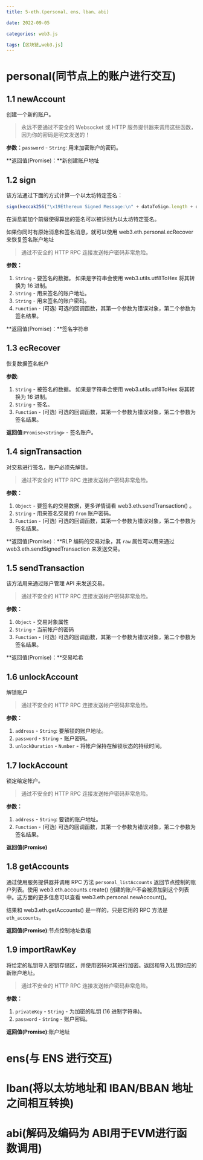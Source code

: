 ```yaml
---
title: 5-eth.(personal、ens、lban、abi)

date: 2022-09-05	

categories: web3.js	

tags: [区块链,web3.js]
---	
```


# personal(同节点上的账户进行交互)

## 1.1 newAccount

创建一个新的账户。

> 永远不要通过不安全的 Websocket 或 HTTP 服务提供器来调用这些函数，因为你的密码是明文发送的！

**参数：**`password` - `String`: 用来加密账户的密码。

**返回值(Promise<string>)：**新创建账户地址

## 1.2 sign

该方法通过下面的方式计算一个以太坊特定签名：

```js
sign(keccak256("\x19Ethereum Signed Message:\n" + dataToSign.length + dataToSign)))
```

在消息前加个前缀使得算出的签名可以被识别为以太坊特定签名。

如果你同时有原始消息和签名消息，就可以使用 web3.eth.personal.ecRecover 来恢复签名账户地址

> 通过不安全的 HTTP RPC 连接发送帐户密码非常危险。

**参数：**

1. `String` - 要签名的数据。 如果是字符串会使用 web3.utils.utf8ToHex 将其转换为 16 进制。
2. `String` - 用来签名的账户地址。
3. `String` - 用来签名的账户密码。
4. `Function` - (可选) 可选的回调函数，其第一个参数为错误对象，第二个参数为签名结果。

**返回值(Promise<string>)：**签名字符串

## 1.3 ecRecover

恢复数据签名帐户

**参数:**

1. `String` - 被签名的数据。 如果是字符串会使用 web3.utils.utf8ToHex 将其转换为 16 进制。
2. `String` - 签名。
3. `Function` - (可选) 可选的回调函数，其第一个参数为错误对象，第二个参数为签名结果。

**返回值:**`Promise<string>` - 签名账户。

## 1.4 signTransaction

对交易进行签名，账户必须先解锁。

> 通过不安全的 HTTP RPC 连接发送帐户密码非常危险。

**参数：**

1. `Object` - 要签名的交易数据，更多详情请看 web3.eth.sendTransaction() 。
2. `String` - 用来签名交易的 `from` 账户密码。
3. `Function` - (可选) 可选的回调函数，其第一个参数为错误对象，第二个参数为签名结果。

**返回值(Promise<Object>)：**RLP 编码的交易对象，其 `raw` 属性可以用来通过 web3.eth.sendSignedTransaction 来发送交易。

## 1.5 sendTransaction

该方法用来通过账户管理 API 来发送交易。

> 通过不安全的 HTTP RPC 连接发送帐户密码非常危险。

**参数：**

1. `Object` - 交易对象属性
2. `String` - 当前帐户的密码
3. `Function` - (可选) 可选的回调函数，其第一个参数为错误对象，第二个参数为签名结果。

**返回值(Promise<string>)：**交易哈希

## 1.6 unlockAccount

解锁账户

> 通过不安全的 HTTP RPC 连接发送帐户密码非常危险。

**参数：**

1. `address` - `String`: 要解锁的账户地址。
2. `password` - `String` - 账户密码。
3. `unlockDuration` - `Number` - 将帐户保持在解锁状态的持续时间。

## 1.7 lockAccount

锁定给定帐户。

> 通过不安全的 HTTP RPC 连接发送帐户密码非常危险。

**参数：**

1. `address` - `String`: 要锁的账户地址。
2. `Function` - (可选) 可选的回调函数，其第一个参数为错误对象，第二个参数为签名结果。

**返回值(Promise<boolean>)**

## 1.8 getAccounts

通过使用服务提供器并调用 RPC 方法 `personal_listAccounts` 返回节点控制的账户列表。使用 web3.eth.accounts.create() 创建的账户不会被添加到这个列表中。这方面的更多信息可以查看 web3.eth.personal.newAccount()。

结果和 web3.eth.getAccounts() 是一样的，只是它用的 RPC 方法是 `eth_accounts`。

**返回值(Promise<Array>)**:节点控制地址数组

## 1.9 importRawKey

将给定的私钥导入密钥存储区，并使用密码对其进行加密。返回和导入私钥对应的新账户地址。

> 通过不安全的 HTTP RPC 连接发送帐户密码非常危险。

**参数：**

1. `privateKey` - `String` - 为加密的私钥 (16 进制字符串)。
2. `password` - `String` - 账户密码。

**返回值(Promise<string>)**:账户地址

# ens(与 ENS 进行交互)

# lban(将以太坊地址和 IBAN/BBAN 地址之间相互转换)

# abi(解码及编码为 ABI用于EVM进行函数调用)

